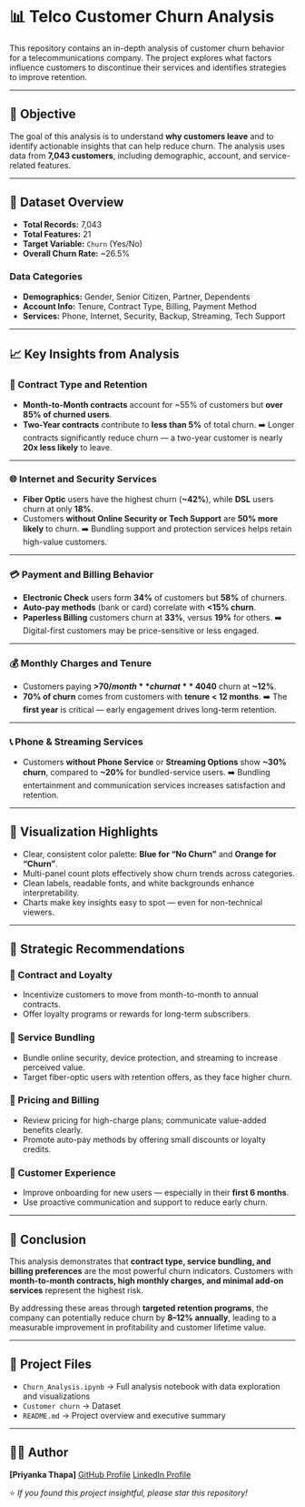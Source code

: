 # 📊 Telco Customer Churn Analysis

This repository contains an in-depth analysis of customer churn behavior for a telecommunications company. The project explores what factors influence customers to discontinue their services and identifies strategies to improve retention.

---

## 🧠 Objective

The goal of this analysis is to understand **why customers leave** and to identify actionable insights that can help reduce churn.
The analysis uses data from **7,043 customers**, including demographic, account, and service-related features.

---

## 📁 Dataset Overview

* **Total Records:** 7,043
* **Total Features:** 21
* **Target Variable:** `Churn` (Yes/No)
* **Overall Churn Rate:** ~26.5%

### **Data Categories**

* **Demographics:** Gender, Senior Citizen, Partner, Dependents
* **Account Info:** Tenure, Contract Type, Billing, Payment Method
* **Services:** Phone, Internet, Security, Backup, Streaming, Tech Support

---

## 📈 Key Insights from Analysis

### 🧾 Contract Type and Retention

* **Month-to-Month contracts** account for ~55% of customers but **over 85% of churned users**.
* **Two-Year contracts** contribute to **less than 5%** of total churn.
  ➡️ Longer contracts significantly reduce churn — a two-year customer is nearly **20x less likely** to leave.

---

### 🌐 Internet and Security Services

* **Fiber Optic** users have the highest churn (**~42%**), while **DSL** users churn at only **18%**.
* Customers **without Online Security or Tech Support** are **50% more likely** to churn.
  ➡️ Bundling support and protection services helps retain high-value customers.

---

### 💳 Payment and Billing Behavior

* **Electronic Check** users form **34%** of customers but **58%** of churners.
* **Auto-pay methods** (bank or card) correlate with **<15% churn**.
* **Paperless Billing** customers churn at **33%**, versus **19%** for others.
  ➡️ Digital-first customers may be price-sensitive or less engaged.

---

### 💰 Monthly Charges and Tenure

* Customers paying **>$70/month** churn at **~40%**, while those under **$40** churn at **~12%**.
* **70% of churn** comes from customers with **tenure < 12 months**.
  ➡️ The **first year** is critical — early engagement drives long-term retention.

---

### 📞 Phone & Streaming Services

* Customers **without Phone Service** or **Streaming Options** show **~30% churn**, compared to **~20%** for bundled-service users.
  ➡️ Bundling entertainment and communication services increases satisfaction and retention.

---

## 🎨 Visualization Highlights

* Clear, consistent color palette: **Blue for “No Churn”** and **Orange for “Churn”**.
* Multi-panel count plots effectively show churn trends across categories.
* Clean labels, readable fonts, and white backgrounds enhance interpretability.
* Charts make key insights easy to spot — even for non-technical viewers.

---

## 🧩 Strategic Recommendations

### 🔹 Contract and Loyalty

* Incentivize customers to move from month-to-month to annual contracts.
* Offer loyalty programs or rewards for long-term subscribers.

### 🔹 Service Bundling

* Bundle online security, device protection, and streaming to increase perceived value.
* Target fiber-optic users with retention offers, as they face higher churn.

### 🔹 Pricing and Billing

* Review pricing for high-charge plans; communicate value-added benefits clearly.
* Promote auto-pay methods by offering small discounts or loyalty credits.

### 🔹 Customer Experience

* Improve onboarding for new users — especially in their **first 6 months**.
* Use proactive communication and support to reduce early churn.

---

## 🏁 Conclusion

This analysis demonstrates that **contract type, service bundling, and billing preferences** are the most powerful churn indicators.
Customers with **month-to-month contracts, high monthly charges, and minimal add-on services** represent the highest risk.

By addressing these areas through **targeted retention programs**, the company can potentially reduce churn by **8–12% annually**, leading to a measurable improvement in profitability and customer lifetime value.

---

## 📘 Project Files

* `Churn_Analysis.ipynb` → Full analysis notebook with data exploration and visualizations
* `Customer churn` → Dataset 
* `README.md` → Project overview and executive summary

---

## 🧑‍💻 Author

**[Priyanka Thapa]**
[GitHub Profile](https://github.com/Priyanka0722) 
[LinkedIn Profile](https://www.linkedin.com/in/priyanka-thapa-799a862bb)  


⭐ *If you found this project insightful, please star this repository!*


